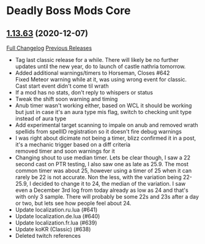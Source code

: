 # Deadly Boss Mods Core

## [1.13.63](https://github.com/DeadlyBossMods/DBM-Classic/tree/1.13.63) (2020-12-07)
[Full Changelog](https://github.com/DeadlyBossMods/DBM-Classic/compare/1.13.62...1.13.63) [Previous Releases](https://github.com/DeadlyBossMods/DBM-Classic/releases)

- Tag last classic release for a while. There will likely be no further updates until the new year, do to launch of castle nathria tomorrow.  
- Added additional warnings/timers to Horseman, Closes #642  
    Fixed Meteor warning while at it, was using wrong event for classic. Cast start event didn't come til wrath  
- If a mod has no stats, don't reply to whispers or status  
- Tweak the shift soon warning and timing  
- Anub timer wasn't working either, based on WCL it should be working but just in case it's an aura type mis flag, switch to checking unit type instead of aura type  
- Add experimental target scanning to impale on anub and removed wrath spellids from spellID registration so it doesn't fire debug warnings  
- I was right about dicimate not being a timer, blizz confirmed it in a post, it's a mechanic trigger based on a diff criteria  
    removed timer and soon warnings for it  
- Changing shout to use median timer. Lets be clear though, I saw a 22 second cast on PTR testing, I also saw one as late as 25.9. The most common timer was about 25, however using a timer of 25 when it can rarely be 22 is not accurate. Non the less, with the variation being 22-25.9, I decided to change it to 24, the median of the variation. I saw even a December 3rd log from today already as low as 24 and that's with only 3 sample. There will probably be some 22s and 23s after a day or two, but lets see how people feel about 24.  
- Update localization.ru.lua (#641)  
- Update localization.de.lua (#640)  
- Update localization.fr.lua (#639)  
- Update koKR (Classic) (#638)  
- Deleted twitch references  

